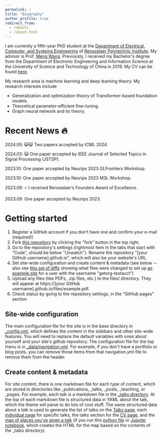 ```yaml
---
permalink: /
title: "Biography"
author_profile: true
redirect_from: 
  - /about/
  - /about.html
---
```


I am currently a fifth-year PhD student at the [Department of Electrical, Computer, and Systems Engineering](https://ecse.rpi.edu/about) of [Rensselaer Polytechnic Institute](https://www.rpi.edu/). My advisor is Prof. [Meng Wang](https://sites.ecse.rpi.edu/~wang/). Previously, I received my Bachelor's degree from the Department of Electronic Engineering and Information Science at the University of Science and Technology of China in 2019. My CV can be found [here](https://github.com/lohek330/lihongkang.github.io/blob/master/assets/CV.pdf).

My research area is machine learning and deep learning theory. My research interests include
+ Generalization and optimization theory of Transformer-based foundation models.
+ Theoretical parameter-efficient fine-tuning.
+ Graph neural network and its theory.

Recent News 🔥
======
2024.05: 😺😺 Two papers accepted by ICML 2024.

2024.03: 😺 One paper accepted by IEEE Journal of Selected Topics in Signal Processing (JSTSP).

2023.10: One paper accepted by Neurips 2023 GLFrontiers Workshop.

2023.10: One paper accepted by Neurips 2023 M3L Workshop.

2023.09: ⭐ I received Rensselaer’s Founders Award of Excellence.

2023.09: One paper accepted by Neurips 2023.

Getting started
======
1. Register a GitHub account if you don't have one and confirm your e-mail (required!)
1. Fork [this repository](https://github.com/academicpages/academicpages.github.io) by clicking the "fork" button in the top right. 
1. Go to the repository's settings (rightmost item in the tabs that start with "Code", should be below "Unwatch"). Rename the repository "[your GitHub username].github.io", which will also be your website's URL.
1. Set site-wide configuration and create content & metadata (see below -- also see [this set of diffs](http://archive.is/3TPas) showing what files were changed to set up [an example site](https://getorg-testacct.github.io) for a user with the username "getorg-testacct")
1. Upload any files (like PDFs, .zip files, etc.) to the files/ directory. They will appear at https://[your GitHub username].github.io/files/example.pdf.  
1. Check status by going to the repository settings, in the "GitHub pages" section

Site-wide configuration
------
The main configuration file for the site is in the base directory in [_config.yml](https://github.com/academicpages/academicpages.github.io/blob/master/_config.yml), which defines the content in the sidebars and other site-wide features. You will need to replace the default variables with ones about yourself and your site's github repository. The configuration file for the top menu is in [_data/navigation.yml](https://github.com/academicpages/academicpages.github.io/blob/master/_data/navigation.yml). For example, if you don't have a portfolio or blog posts, you can remove those items from that navigation.yml file to remove them from the header. 

Create content & metadata
------
For site content, there is one markdown file for each type of content, which are stored in directories like _publications, _talks, _posts, _teaching, or _pages. For example, each talk is a markdown file in the [_talks directory](https://github.com/academicpages/academicpages.github.io/tree/master/_talks). At the top of each markdown file is structured data in YAML about the talk, which the theme will parse to do lots of cool stuff. The same structured data about a talk is used to generate the list of talks on the [Talks page](https://academicpages.github.io/talks), each [individual page](https://academicpages.github.io/talks/2012-03-01-talk-1) for specific talks, the talks section for the [CV page](https://academicpages.github.io/cv), and the [map of places you've given a talk](https://academicpages.github.io/talkmap.html) (if you run this [python file](https://github.com/academicpages/academicpages.github.io/blob/master/talkmap.py) or [Jupyter notebook](https://github.com/academicpages/academicpages.github.io/blob/master/talkmap.ipynb), which creates the HTML for the map based on the contents of the _talks directory).

